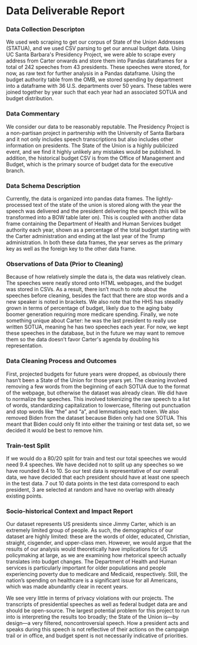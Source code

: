 # Data Deliverable Report

### Data Collection Descripton
We used web scraping to get our corpus of State of the Union Addresses (STATUA), and we used CSV parsing to get our annual budget data. Using UC Santa Barbara's Presidency Project, we were able to scrape every address from Carter onwards and store them into Pandas dataframes for a total of 242 speeches from 43 presidents. These speeches were stored, for now, as raw text for further analysis in a Pandas dataframe. Using the budget authority table from the OMB, we stored spending by department into a dataframe with 36 U.S. departments over 50 years. These tables were joined together by year such that each year had an associated SOTUA and budget distribution.  

### Data Commentary
We consider our data to be reasonably reputable. The Presidency Project is a non-partisan project in partnership with the University of Santa Barbara and it not only includes speech transcriptions but also includes other information on presidents. The State of the Union is a highly publicized event, and we find it highly unlikely any mistakes would be published. In addition, the historical budget CSV is from the Office of Management and Budget, which is the primary source of budget data for the executive branch.

### Data Schema Description
Currently, the data is organized into pandas data frames. The lightly-processed text of the state of the union is stored along with the year the speech was delivered and the president delivering the speech (this will be transformed into a BOW table later on). This is coupled with another data frame containing the Department of Health and Human Services budget authority each year, shown as a percentage of the total budget starting with the Carter administration and ending at the last year of the Trump administration. In both these data frames, the year serves as the primary key as well as the foreign key to the other data frame.

### Observations of Data (Prior to Cleaning)
Because of how relatively simple the data is, the data was relatively clean. The speeches were neatly stored onto HTML webpages, and the budget was stored in CSVs. As a result, there isn’t much to note about the speeches before cleaning, besides the fact that there are stop words and a new speaker is noted in brackets. We also note that the HHS has steadily grown in terms of percentage of budget, likely due to the aging baby boomer generation requiring more medicare spending. Finally, we note something unique about Carter: he was the last president to really use written SOTUA, meaning he has two speeches each year. For now, we kept these speeches in the database, but in the future we may want to remove them so the data doesn’t favor Carter's agenda by doubling his representation.


### Data Cleaning Process and Outcomes
First, projected budgets for future years were dropped, as obviously there hasn’t been a State of the Union for those years yet. The cleaning involved removing a few words from the beginning of each SOTUA due to the format of the webpage, but otherwise the dataset was already clean. We did have to normalize the speeches. This involved tokenizing the raw speech to a list of words, standardizing capitalization to lowercase, filtering out punctuation and stop words like “the” and “a”, and lemmatising each token. We also removed Biden from the dataset because Biden only had one SOTUA. This meant that Biden could only fit into either the training or test data set, so we decided it would be best to remove him. 

### Train-test Split
If we would do a 80/20 split for train and test our total speeches we would need 9.4 speeches. We have decided not to split up any speeches so we have rounded 9.4 to 10. So our test data is representative of our overall data, we have decided that each president should have at least one speech in the test data. 7 out 10 data points in the test data correspond to each president, 3 are selected at random and have no overlap with already existing points.

### Socio-historical Context and Impact Report
Our dataset represents US presidents since Jimmy Carter, which is an extremely limited group of people. As such, the demographics of our dataset are highly limited: these are the words of older, educated, Christian, straight, cisgender, and upper-class men. However, we would argue that the results of our analysis would theoretically have implications for US policymaking at large, as we are examining how rhetorical speech actually translates into budget changes. The Department of Health and Human services is particularly important for older populations and people experiencing poverty due to medicare and Medicaid, respectively. Still, the nation’s spending on healthcare is a significant issue for all Americans, which was made abundantly clear in recent years. 

We see very little in terms of privacy violations with our projects. The transcripts of presidential speeches as well as federal budget data are and should be open-source. The largest potential problem for this project to run into is interpreting the results too broadly; the State of the Union is—by design—a very filtered, noncontroversial speech. How a president acts and speaks during this speech is not reflective of their actions on the campaign trail or in office, and budget spent is not necessarily indicative of priorities.

